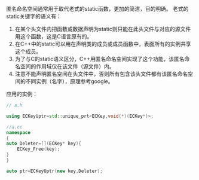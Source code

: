 匿名命名空间通常用于取代老式的static函数，更加的简洁，目的明确。
老式的static关键字的语义有：
1. 在某个头文件内把函数或数据声明为static则只能在此头文件与对应的源文件用这个函数，这是C语言原有的。
2. 在C++中的static可以用在声明类的成员或成员函数中，表面所有的实例共享这个成员。
3. 为了与C的static语义区分，C++用匿名命名空间实现了这个功能，该匿名命名空间的作用域仅在该文件（源文件）内。
4. 注意不能声明匿名空间在头文件中，否则所有包含该头文件都有该匿名命名空间的不同实例（名字），原理参考google。

应用的实例：
```c++
// a.h

using ECKeyUptr=std::unique_prt<ECKey,void(*)(ECKey*)>;

//a.cc
namespace
{
auto Deleter=[](ECKey* key){
    ECKey_Free(key);
}
}

auto ptr=ECKeyUptr(new key,Deleter);
```